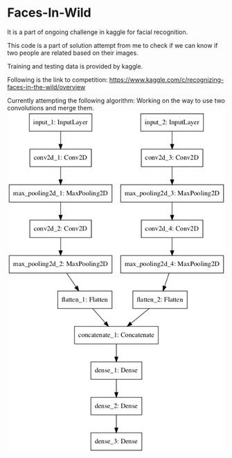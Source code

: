 # Faces-In-Wild

It is a part of ongoing challenge in kaggle for facial recognition.

This code is a part of solution attempt from me to check if we can know if two people are related based on their images.

Training and testing data is provided by kaggle.

Following is the link to competition: https://www.kaggle.com/c/recognizing-faces-in-the-wild/overview

Currently attempting the following algorithm:
Working on the way to use two convolutions and merge them.
![alt text](https://raw.githubusercontent.com/Amitsrma/Faces-In-Wild/master/FlowChart.png)

